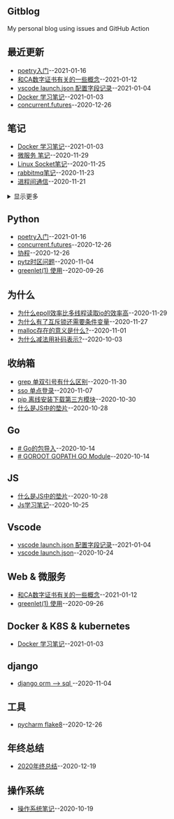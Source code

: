 ## Gitblog
My personal blog using issues and GitHub Action
## 最近更新
- [poetry入门](https://github.com/chaleaoch/gitblog/issues/45)--2021-01-16
- [和CA数字证书有关的一些概念](https://github.com/chaleaoch/gitblog/issues/44)--2021-01-12
- [vscode launch.json 配置字段记录](https://github.com/chaleaoch/gitblog/issues/43)--2021-01-04
- [Docker 学习笔记](https://github.com/chaleaoch/gitblog/issues/42)--2021-01-03
- [concurrent.futures](https://github.com/chaleaoch/gitblog/issues/41)--2020-12-26
## 笔记
- [Docker 学习笔记](https://github.com/chaleaoch/gitblog/issues/42)--2021-01-03
- [微服务 笔记](https://github.com/chaleaoch/gitblog/issues/35)--2020-11-29
- [Linux Socket笔记](https://github.com/chaleaoch/gitblog/issues/33)--2020-11-25
- [rabbitmq笔记](https://github.com/chaleaoch/gitblog/issues/30)--2020-11-23
- [进程间通信](https://github.com/chaleaoch/gitblog/issues/29)--2020-11-21
<details><summary>显示更多</summary>

- [C笔记](https://github.com/chaleaoch/gitblog/issues/25)--2020-11-04
- [bash学习笔记](https://github.com/chaleaoch/gitblog/issues/21)--2020-11-01
- [pandas学习笔记](https://github.com/chaleaoch/gitblog/issues/20)--2020-10-31
- [numpy学习笔记](https://github.com/chaleaoch/gitblog/issues/19)--2020-10-31
- [vscode launch.json](https://github.com/chaleaoch/gitblog/issues/15)--2020-10-24
- [操作系统笔记](https://github.com/chaleaoch/gitblog/issues/14)--2020-10-19
- [C预处理器](https://github.com/chaleaoch/gitblog/issues/11)--2020-10-04
- [typedef](https://github.com/chaleaoch/gitblog/issues/10)--2020-10-04
- [x86架构32位处理器寄存器](https://github.com/chaleaoch/gitblog/issues/9)--2020-10-03
- [# GDT与LDT](https://github.com/chaleaoch/gitblog/issues/7)--2020-10-03
- [参考书目](https://github.com/chaleaoch/gitblog/issues/5)--2020-09-29
</details>

## Python
- [poetry入门](https://github.com/chaleaoch/gitblog/issues/45)--2021-01-16
- [concurrent.futures](https://github.com/chaleaoch/gitblog/issues/41)--2020-12-26
- [协程](https://github.com/chaleaoch/gitblog/issues/39)--2020-12-26
- [pytz时区问题](https://github.com/chaleaoch/gitblog/issues/23)--2020-11-04
- [greenlet(1) 使用](https://github.com/chaleaoch/gitblog/issues/4)--2020-09-26
## 为什么
- [为什么epoll效率比多线程读取io的效率高](https://github.com/chaleaoch/gitblog/issues/36)--2020-11-29
- [为什么有了互斥锁还需要条件变量](https://github.com/chaleaoch/gitblog/issues/34)--2020-11-27
- [malloc存在的意义是什么?](https://github.com/chaleaoch/gitblog/issues/22)--2020-11-01
- [为什么减法用补码表示?](https://github.com/chaleaoch/gitblog/issues/8)--2020-10-03
## 收纳箱
- [grep 单双引号有什么区别](https://github.com/chaleaoch/gitblog/issues/37)--2020-11-30
- [sso 单点登录](https://github.com/chaleaoch/gitblog/issues/26)--2020-11-07
- [pip 离线安装下载第三方模块](https://github.com/chaleaoch/gitblog/issues/18)--2020-10-30
- [什么是JS中的垫片](https://github.com/chaleaoch/gitblog/issues/17)--2020-10-28
## Go
- [# Go的包导入](https://github.com/chaleaoch/gitblog/issues/13)--2020-10-14
- [# GOROOT GOPATH GO Module](https://github.com/chaleaoch/gitblog/issues/12)--2020-10-14
## JS
- [什么是JS中的垫片](https://github.com/chaleaoch/gitblog/issues/17)--2020-10-28
- [Js学习笔记](https://github.com/chaleaoch/gitblog/issues/16)--2020-10-25
## Vscode
- [vscode launch.json 配置字段记录](https://github.com/chaleaoch/gitblog/issues/43)--2021-01-04
- [vscode launch.json](https://github.com/chaleaoch/gitblog/issues/15)--2020-10-24
## Web & 微服务
- [和CA数字证书有关的一些概念](https://github.com/chaleaoch/gitblog/issues/44)--2021-01-12
- [greenlet(1) 使用](https://github.com/chaleaoch/gitblog/issues/4)--2020-09-26
## Docker & K8S & kubernetes
- [Docker 学习笔记](https://github.com/chaleaoch/gitblog/issues/42)--2021-01-03
## django
- [django orm --> sql ](https://github.com/chaleaoch/gitblog/issues/24)--2020-11-04
## 工具
- [pycharm flake8](https://github.com/chaleaoch/gitblog/issues/40)--2020-12-26
## 年终总结
- [2020年终总结](https://github.com/chaleaoch/gitblog/issues/38)--2020-12-19
## 操作系统
- [操作系统笔记](https://github.com/chaleaoch/gitblog/issues/14)--2020-10-19
